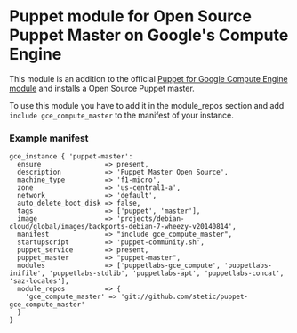 # Puppet module for Open Source Puppet Master on Google's Compute Engine


This module is an addition to the official [Puppet for Google Compute Engine module](https://github.com/puppetlabs/puppetlabs-gce_compute)
and installs a Open Source Puppet master.

To use this module you have to add it in the module_repos section and add ```include gce_compute_master``` to the manifest of your instance.


### Example manifest

```puppet
gce_instance { 'puppet-master':
  ensure                => present,
  description           => 'Puppet Master Open Source',
  machine_type          => 'f1-micro',
  zone                  => 'us-central1-a',
  network               => 'default',
  auto_delete_boot_disk => false,
  tags                  => ['puppet', 'master'],
  image                 => 'projects/debian-cloud/global/images/backports-debian-7-wheezy-v20140814',
  manifest              => "include gce_compute_master",
  startupscript         => 'puppet-community.sh',
  puppet_service        => present,
  puppet_master         => "puppet-master",
  modules               => ['puppetlabs-gce_compute', 'puppetlabs-inifile', 'puppetlabs-stdlib', 'puppetlabs-apt', 'puppetlabs-concat', 'saz-locales'],
  module_repos          => { 
    'gce_compute_master' => 'git://github.com/stetic/puppet-gce_compute_master'
  }
}
```
